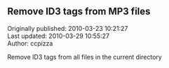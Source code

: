 ## Remove ID3 tags from MP3 files  
Originally published: 2010-03-23 10:21:27  
Last updated: 2010-03-29 10:55:27  
Author: ccpizza   
  
Remove ID3 tags from all files in the current directory